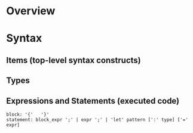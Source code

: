 # Overview

# Syntax

## Items (top-level syntax constructs)

## Types

## Expressions and Statements (executed code)
```bnf
block: '{'   '}'
statement: block_expr ';' | expr ';' | 'let' pattern [':' type] ['=' expr]
```